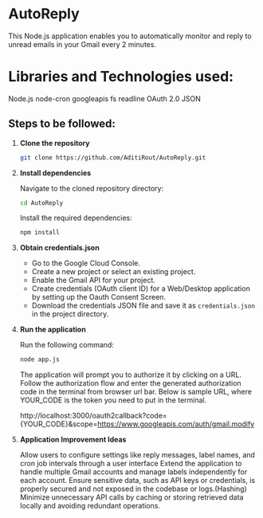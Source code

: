 # AutoReply

This Node.js application enables you to automatically monitor and reply to unread emails in your Gmail every 2 minutes.

# Libraries and Technologies used:
  Node.js
  node-cron
  googleapis
  fs
  readline
  OAuth 2.0
  JSON

## Steps to be followed:

1. **Clone the repository**

   ```bash
   git clone https://github.com/AditiRout/AutoReply.git
   ```

2. **Install dependencies**

   Navigate to the cloned repository directory:

   ```bash
   cd AutoReply
   ```

   Install the required dependencies:

   ```bash
   npm install
   ```

3. **Obtain credentials.json**

   - Go to the Google Cloud Console.
   - Create a new project or select an existing project.
   - Enable the Gmail API for your project.
   - Create credentials (OAuth client ID) for a Web/Desktop application by setting up the Oauth Consent Screen.
   - Download the credentials JSON file and save it as `credentials.json` in the project directory.

4. **Run the application**

   Run the following command:

   ```bash
   node app.js
   ```

   The application will prompt you to authorize it by clicking on a URL. Follow the authorization flow and enter the generated authorization code in the terminal from browser url bar.
   Below is sample URL, where YOUR_CODE is the token you need to put in the terminal.
   
   http://localhost:3000/oauth2callback?code={YOUR_CODE}&scope=https://www.googleapis.com/auth/gmail.modify

5. **Application Improvement Ideas**

   Allow users to configure settings like reply messages, label names, and cron job intervals through a user interface 
   Extend the application to handle multiple Gmail accounts and manage labels independently for each account.
   Ensure sensitive data, such as API keys or credentials, is properly secured and not exposed in the codebase or logs.(Hashing)
   Minimize unnecessary API calls by caching or storing retrieved data locally and avoiding redundant operations.